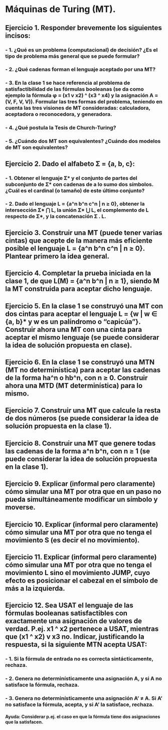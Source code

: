 # Máquinas de Turing (MT).

## Ejercicio 1. Responder brevemente los siguientes incisos:
### - 1. ¿Qué es un problema (computacional) de decisión? ¿Es el tipo de problema más general que se puede formular?
### - 2. ¿Qué cadenas forman el lenguaje aceptado por una MT?
### - 3. En la clase 1 se hace referencia al problema de satisfactibilidad de las fórmulas booleanas (se da como ejemplo la fórmula φ = (x1 v x2) ^ (x3 ^ x4) y la asignación A = (V, F, V, V)). Formular las tres formas del problema, teniendo en cuenta las tres visiones de MT consideradas: calculadora, aceptadora o reconocedora, y generadora.
### - 4. ¿Qué postula la Tesis de Church-Turing?
### - 5. ¿Cuándo dos MT son equivalentes? ¿Cuándo dos modelos de MT son equivalentes?

## Ejercicio 2. Dado el alfabeto Ʃ = {a, b, c}:
### - 1. Obtener el lenguaje Ʃ* y el conjunto de partes del subconjunto de Ʃ* con cadenas de a lo sumo dos símbolos. ¿Cuál es el cardinal (o tamaño) de este último conjunto?
### - 2. Dado el lenguaje L = {a^n b^n c^n | n ≥ 0}, obtener la intersección Ʃ* ⋂ L, la unión Ʃ* ⋃ L, el complemento de L respecto de Ʃ*, y la concatenación Ʃ . L.

## Ejercicio 3. Construir una MT (puede tener varias cintas) que acepte de la manera más eficiente posible el lenguaje L = {a^n b^n c^n | n ≥ 0}. Plantear primero la idea general.

## Ejercicio 4. Completar la prueba iniciada en la clase 1, de que L(M) = {a^n b^n | n ≥ 1}, siendo M la MT construida para aceptar dicho lenguaje.

## Ejercicio 5. En la clase 1 se construyó una MT con dos cintas para aceptar el lenguaje L = {w | w ∈ {a, b}* y w es un palíndromo o “capicúa”}. Construir ahora una MT con una cinta para aceptar el mismo lenguaje (se puede considerar la idea de solución propuesta en clase).

## Ejercicio 6. En la clase 1 se construyó una MTN (MT no determinística) para aceptar las cadenas de la forma ha^n o hb^n, con n ≥ 0. Construir ahora una MTD (MT determinística) para lo mismo.

## Ejercicio 7. Construir una MT que calcule la resta de dos números (se puede considerar la idea de solución propuesta en la clase 1).

## Ejercicio 8. Construir una MT que genere todas las cadenas de la forma a^n b^n, con n ≥ 1 (se puede considerar la idea de solución propuesta en la clase 1).

## Ejercicio 9. Explicar (informal pero claramente) cómo simular una MT por otra que en un paso no pueda simultáneamente modificar un símbolo y moverse.

## Ejercicio 10. Explicar (informal pero claramente) cómo simular una MT por otra que no tenga el movimiento S (es decir el no movimiento).

## Ejercicio 11. Explicar (informal pero claramente) cómo simular una MT por otra que no tenga el movimiento L sino el movimiento JUMP, cuyo efecto es posicionar el cabezal en el símbolo de más a la izquierda.

## Ejercicio 12. Sea USAT el lenguaje de las fórmulas booleanas satisfactibles con exactamente una asignación de valores de verdad. P.ej. x1 ^ x2 pertenece a USAT, mientras que (x1 ^ x2) v x3 no. Indicar, justificando la respuesta, si la siguiente MTN acepta USAT:

### - 1. Si la fórmula de entrada no es correcta sintácticamente, rechaza.
### - 2. Genera no determinísticamente una asignación A, y si A no satisface la fórmula, rechaza.
### - 3. Genera no determinísticamente una asignación A’ ≠ A. Si A’ no satisface la fórmula, acepta, y si A’ la satisface, rechaza.

#### Ayuda: Considerar p.ej. el caso en que la fórmula tiene dos asignaciones que la satisfacen.